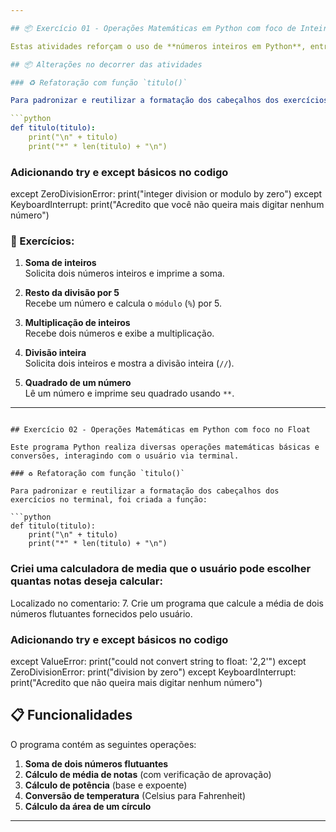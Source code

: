 ```yaml
---

## 📦 Exercício 01 - Operações Matemáticas em Python com foco de Inteiros (int)

Estas atividades reforçam o uso de **números inteiros em Python**, entrada de dados com `input()` e operadores matemáticos.

## 📦 Alterações no decorrer das atividades

### ♻️ Refatoração com função `titulo()`

Para padronizar e reutilizar a formatação dos cabeçalhos dos exercícios no terminal, foi criada a função:

```python
def titulo(titulo):
    print("\n" + titulo)
    print("*" * len(titulo) + "\n")
```

### Adicionando try e except básicos no codigo

   except ZeroDivisionError:
      print("integer division or modulo by zero")
   except KeyboardInterrupt:
      print("Acredito que você não queira mais digitar nenhum número")

### 🔢 Exercícios:

1. **Soma de inteiros**  
   Solicita dois números inteiros e imprime a soma.

2. **Resto da divisão por 5**  
   Recebe um número e calcula o `módulo` (`%`) por 5.

3. **Multiplicação de inteiros**  
   Recebe dois números e exibe a multiplicação.

4. **Divisão inteira**  
   Solicita dois inteiros e mostra a divisão inteira (`//`).

5. **Quadrado de um número**  
   Lê um número e imprime seu quadrado usando `**`.

---
```

## Exercício 02 - Operações Matemáticas em Python com foco no Float

Este programa Python realiza diversas operações matemáticas básicas e conversões, interagindo com o usuário via terminal.

### ♻️ Refatoração com função `titulo()`

Para padronizar e reutilizar a formatação dos cabeçalhos dos exercícios no terminal, foi criada a função:

```python
def titulo(titulo):
    print("\n" + titulo)
    print("*" * len(titulo) + "\n")
```

### Criei uma calculadora de media que o usuário pode escolher quantas notas deseja calcular:
Localizado no comentario:
   7. Crie um programa que calcule a média de dois números flutuantes fornecidos pelo usuário.

### Adicionando try e except básicos no codigo

except ValueError:
    print("could not convert string to float: '2,2'")
except ZeroDivisionError:
    print("division by zero")
except KeyboardInterrupt:
    print("Acredito que não queira mais digitar nenhum número")


## 📋 Funcionalidades

O programa contém as seguintes operações:

1. **Soma de dois números flutuantes**
2. **Cálculo de média de notas** (com verificação de aprovação)
3. **Cálculo de potência** (base e expoente)
4. **Conversão de temperatura** (Celsius para Fahrenheit)
5. **Cálculo da área de um círculo**

---
